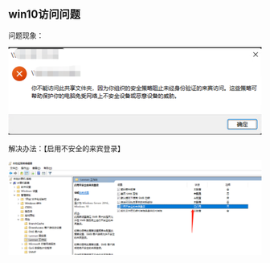 

## win10访问问题

问题现象：

![image-20230222170042543](samba.assets/image-20230222170042543.png)

解决办法：【启用不安全的来宾登录】

![image-20230222170325241](samba.assets/image-20230222170325241.png)